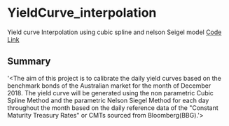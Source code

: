 # YieldCurve_interpolation
Yield curve Interpolation using cubic spline and nelson Seigel model
[Code Link](https://github.com/supreeth8/YieldCurve_interpolation/blob/master/Yield_curve_interpolation.ipynb)

## Summary
'<The aim of this project is to calibrate the daily yield curves based on the benchmark
bonds of the Australian market for the month of December 2018. The yield curve will
be generated using the non parametric Cubic Spline Method and the parametric Nelson
Siegel Method for each day throughout the month based on the daily reference data of
the "Constant Maturity Treasury Rates" or CMTs sourced from Bloomberg(BBG).'>
